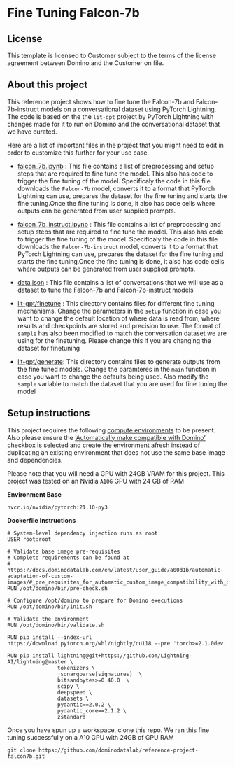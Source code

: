 # Fine Tuning Falcon-7b

## License
This template is licensed to Customer subject to the terms of the license agreement between Domino and the Customer on file.

## About this project
This reference project shows how to fine tune the Falcon-7b and Falcon-7b-instruct models on a conversational dataset using PyTorch Lightning. The code is based on the the `lit-gpt` project by PyTorch Lightning with changes made for it to run on Domino and the conversational dataset that we have curated.

Here are a list of important files in the project that you might need to edit in order to customize this further for your use case.

* [falcon_7b.ipynb](falcon_7b.ipynb) : This file contains a list of preprocessing and setup steps that are required to fine tune the model. This also has code to trigger the fine tuning of the model. Specificaly the code in this file downloads the `Falcon-7b` model, converts it to a format that PyTorch Lightning can use, prepares the dataset for the fine tuning and starts the fine tuning.Once the fine tuning is done, it also has code cells where outputs can be generated from user supplied prompts.

* [falcon_7b_instruct.ipynb](falcon_7b_instruct.ipynb) : This file contains a list of preprocessing and setup steps that are required to fine tune the model. This also has code to trigger the fine tuning of the model. Specificaly the code in this file downloads the `Falcon-7b-instruct` model, converts it to a format that PyTorch Lightning can use, prepares the dataset for the fine tuning and starts the fine tuning.Once the fine tuning is done, it also has code cells where outputs can be generated from user supplied prompts.

* [data.json](lit-gpt/conversation_data/data.json) : This file contains a list of conversations that we will use as a dataset to tune the Falcon-7b and Falcon-7b-instruct models

* [lit-gpt/finetune](lit-gpt/finetune) : This directory contains files for different fine tuning mechanisms. Change the parameters in the `setup` function in case you want to change the default location of where data is read from, where results and checkpoints are stored and precision to use. The format of `sample` has also been modified to match the conversation dataset we are using for the finetuning. Please change this if you are changing the dataset for finetuning

* [lit-gpt/generate](lit-gpt/generate): This directory contains files to generate outputs from the fine tuned models. Change the paramteres in the `main` function in case you want to change the defaults being used. Also modify the `sample` variable to match the dataset that you are used for fine tuning the model 

## Setup instructions

This project requires the following [compute environments](https://docs.dominodatalab.com/en/latest/user_guide/f51038/environments/) to be present. Also please ensure the [‘Automatically make compatible with Domino’](https://docs.dominodatalab.com/en/latest/user_guide/a00d1b/automatic-adaptation-of-custom-images/#_pre_requisites_for_automatic_custom_image_compatibility_with_domino) checkbox is selected and create the environment afresh instead of duplicating an existing environment that does not use the same base image and dependencies.

Please note that you will need a GPU with 24GB VRAM for this project. This project was tested on an Nvidia `A10G` GPU with 24 GB of RAM

**Environment Base** 

`nvcr.io/nvidia/pytorch:21.10-py3`

**Dockerfile Instructions**

```
# System-level dependency injection runs as root
USER root:root

# Validate base image pre-requisites
# Complete requirements can be found at
# https://docs.dominodatalab.com/en/latest/user_guide/a00d1b/automatic-adaptation-of-custom-images/#_pre_requisites_for_automatic_custom_image_compatibility_with_domino
RUN /opt/domino/bin/pre-check.sh

# Configure /opt/domino to prepare for Domino executions
RUN /opt/domino/bin/init.sh

# Validate the environment
RUN /opt/domino/bin/validate.sh

RUN pip install --index-url https://download.pytorch.org/whl/nightly/cu118 --pre 'torch>=2.1.0dev'

RUN pip install lightning@git+https://github.com/Lightning-AI/lightning@master \
                tokenizers \
                jsonargparse[signatures]  \ 
                bitsandbytes>=0.40.0  \
                scipy \
                deepspeed \
                datasets \ 
                pydantic==2.0.2 \
                pydantic_core==2.1.2 \
                zstandard 
```

Once you have spun up a workspace, clone this repo. We ran this fine tuning successfully on a A10 GPU with 24GB of GPU RAM
```
git clone https://github.com/dominodatalab/reference-project-falcon7b.git
```
